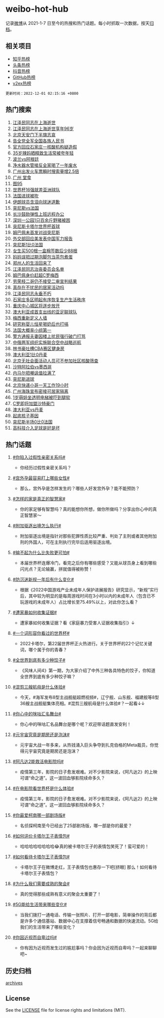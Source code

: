 # weibo-hot-hub

记录[微博](https://www.weibo.com)从 2021-1-7 日至今的热搜和热门话题。每小时抓取一次数据，按天[归档](archives)。

## 相关项目

- [知乎热榜](https://github.com/lonnyzhang423/zhihu-hot-hub)
- [头条热榜](https://github.com/lonnyzhang423/toutiao-hot-hub)
- [抖音热榜](https://github.com/lonnyzhang423/douyin-hot-hub)
- [GitHub热榜](https://github.com/lonnyzhang423/github-hot-hub)
- [v2ex热榜](https://github.com/lonnyzhang423/v2ex-hot-hub)


`更新时间：2022-12-01 02:15:16 +0800`

## 热门搜索

1. [江泽民同志在上海逝世](https://m.weibo.cn/search?containerid=100103type%3D1%26t%3D10%26q%3D%23%E6%B1%9F%E6%B3%BD%E6%B0%91%E5%90%8C%E5%BF%97%E5%9C%A8%E4%B8%8A%E6%B5%B7%E9%80%9D%E4%B8%96%23&stream_entry_id=51&isnewpage=1&extparam=seat%3D1%26filter_type%3Drealtimehot%26c_type%3D51%26pos%3D0%26dgr%3D0%26cate%3D10103%26display_time%3D1669832114%26pre_seqid%3D16698321149010455289365&luicode=10000011&lfid=106003type%253D25%2526t%253D3%2526disable_hot%253D1%2526filter_type%253Drealtimehot)
1. [江泽民同志在上海逝世享年96岁](https://m.weibo.cn/search?containerid=100103type%3D1%26t%3D10%26q%3D%23%E6%B1%9F%E6%B3%BD%E6%B0%91%E5%90%8C%E5%BF%97%E5%9C%A8%E4%B8%8A%E6%B5%B7%E9%80%9D%E4%B8%96%E4%BA%AB%E5%B9%B496%E5%B2%81%23&stream_entry_id=31&isnewpage=1&extparam=seat%3D1%26filter_type%3Drealtimehot%26q%3D%2523%25E6%25B1%259F%25E6%25B3%25BD%25E6%25B0%2591%25E5%2590%258C%25E5%25BF%2597%25E5%259C%25A8%25E4%25B8%258A%25E6%25B5%25B7%25E9%2580%259D%25E4%25B8%2596%25E4%25BA%25AB%25E5%25B9%25B496%25E5%25B2%2581%2523%26lcate%3D5001%26realpos%3D1%26flag%3D2%26band_rank%3D1%26c_type%3D31%26pos%3D0%26dgr%3D0%26cate%3D5001%26display_time%3D1669832114%26pre_seqid%3D16698321149010455289365&luicode=10000011&lfid=106003type%253D25%2526t%253D3%2526disable_hot%253D1%2526filter_type%253Drealtimehot)
1. [北京天安门下半旗志哀](https://m.weibo.cn/search?containerid=100103type%3D1%26t%3D10%26q%3D%23%E5%8C%97%E4%BA%AC%E5%A4%A9%E5%AE%89%E9%97%A8%E4%B8%8B%E5%8D%8A%E6%97%97%E5%BF%97%E5%93%80%23&stream_entry_id=31&isnewpage=1&extparam=seat%3D1%26filter_type%3Drealtimehot%26q%3D%2523%25E5%258C%2597%25E4%25BA%25AC%25E5%25A4%25A9%25E5%25AE%2589%25E9%2597%25A8%25E4%25B8%258B%25E5%258D%258A%25E6%2597%2597%25E5%25BF%2597%25E5%2593%2580%2523%26lcate%3D5001%26realpos%3D2%26flag%3D2%26band_rank%3D2%26c_type%3D31%26pos%3D1%26dgr%3D0%26cate%3D5001%26display_time%3D1669832114%26pre_seqid%3D16698321149010455289365&luicode=10000011&lfid=106003type%253D25%2526t%253D3%2526disable_hot%253D1%2526filter_type%253Drealtimehot)
1. [告全党全军全国各族人民书](https://m.weibo.cn/search?containerid=100103type%3D1%26t%3D10%26q%3D%23%E5%91%8A%E5%85%A8%E5%85%9A%E5%85%A8%E5%86%9B%E5%85%A8%E5%9B%BD%E5%90%84%E6%97%8F%E4%BA%BA%E6%B0%91%E4%B9%A6%23&stream_entry_id=31&isnewpage=1&extparam=seat%3D1%26filter_type%3Drealtimehot%26q%3D%2523%25E5%2591%258A%25E5%2585%25A8%25E5%2585%259A%25E5%2585%25A8%25E5%2586%259B%25E5%2585%25A8%25E5%259B%25BD%25E5%2590%2584%25E6%2597%258F%25E4%25BA%25BA%25E6%25B0%2591%25E4%25B9%25A6%2523%26lcate%3D5001%26realpos%3D3%26flag%3D2%26band_rank%3D3%26c_type%3D31%26pos%3D2%26dgr%3D0%26cate%3D5001%26display_time%3D1669832114%26pre_seqid%3D16698321149010455289365&luicode=10000011&lfid=106003type%253D25%2526t%253D3%2526disable_hot%253D1%2526filter_type%253Drealtimehot)
1. [官方回应石家庄一核酸机构疑造假](https://m.weibo.cn/search?containerid=100103type%3D1%26t%3D10%26q%3D%23%E5%AE%98%E6%96%B9%E5%9B%9E%E5%BA%94%E7%9F%B3%E5%AE%B6%E5%BA%84%E4%B8%80%E6%A0%B8%E9%85%B8%E6%9C%BA%E6%9E%84%E7%96%91%E9%80%A0%E5%81%87%23&stream_entry_id=31&isnewpage=1&extparam=seat%3D1%26filter_type%3Drealtimehot%26q%3D%2523%25E5%25AE%2598%25E6%2596%25B9%25E5%259B%259E%25E5%25BA%2594%25E7%259F%25B3%25E5%25AE%25B6%25E5%25BA%2584%25E4%25B8%2580%25E6%25A0%25B8%25E9%2585%25B8%25E6%259C%25BA%25E6%259E%2584%25E7%2596%2591%25E9%2580%25A0%25E5%2581%2587%2523%26lcate%3D5001%26realpos%3D4%26flag%3D0%26band_rank%3D4%26c_type%3D31%26pos%3D3%26dgr%3D0%26cate%3D5001%26display_time%3D1669832114%26pre_seqid%3D16698321149010455289365&luicode=10000011&lfid=106003type%253D25%2526t%253D3%2526disable_hot%253D1%2526filter_type%253Drealtimehot)
1. [35岁辣妈晒精致生活常被夸年轻](https://m.weibo.cn/search?containerid=100103type%3D1%26t%3D10%26q%3D%2335%E5%B2%81%E8%BE%A3%E5%A6%88%E6%99%92%E7%B2%BE%E8%87%B4%E7%94%9F%E6%B4%BB%E5%B8%B8%E8%A2%AB%E5%A4%B8%E5%B9%B4%E8%BD%BB%23&stream_entry_id=31&isnewpage=1&extparam=seat%3D1%26filter_type%3Drealtimehot%26q%3D%252335%25E5%25B2%2581%25E8%25BE%25A3%25E5%25A6%2588%25E6%2599%2592%25E7%25B2%25BE%25E8%2587%25B4%25E7%2594%259F%25E6%25B4%25BB%25E5%25B8%25B8%25E8%25A2%25AB%25E5%25A4%25B8%25E5%25B9%25B4%25E8%25BD%25BB%2523%26lcate%3D5001%26realpos%3D5%26flag%3D0%26band_rank%3D5%26c_type%3D31%26pos%3D4%26dgr%3D0%26cate%3D5001%26display_time%3D1669832114%26pre_seqid%3D16698321149010455289365&luicode=10000011&lfid=106003type%253D25%2526t%253D3%2526disable_hot%253D1%2526filter_type%253Drealtimehot)
1. [波兰vs阿根廷](https://m.weibo.cn/search?containerid=100103type%3D1%26t%3D10%26q%3D%23%E6%B3%A2%E5%85%B0vs%E9%98%BF%E6%A0%B9%E5%BB%B7%23&stream_entry_id=31&isnewpage=1&extparam=seat%3D1%26filter_type%3Drealtimehot%26q%3D%2523%25E6%25B3%25A2%25E5%2585%25B0vs%25E9%2598%25BF%25E6%25A0%25B9%25E5%25BB%25B7%2523%26lcate%3D5001%26realpos%3D6%26flag%3D0%26band_rank%3D6%26c_type%3D31%26pos%3D5%26dgr%3D0%26cate%3D5001%26display_time%3D1669832114%26pre_seqid%3D16698321149010455289365&luicode=10000011&lfid=106003type%253D25%2526t%253D3%2526disable_hot%253D1%2526filter_type%253Drealtimehot)
1. [净水器水管接反全家喝了一年废水](https://m.weibo.cn/search?containerid=100103type%3D1%26t%3D10%26q%3D%23%E5%87%80%E6%B0%B4%E5%99%A8%E6%B0%B4%E7%AE%A1%E6%8E%A5%E5%8F%8D%E5%85%A8%E5%AE%B6%E5%96%9D%E4%BA%86%E4%B8%80%E5%B9%B4%E5%BA%9F%E6%B0%B4%23&stream_entry_id=31&isnewpage=1&extparam=seat%3D1%26filter_type%3Drealtimehot%26q%3D%2523%25E5%2587%2580%25E6%25B0%25B4%25E5%2599%25A8%25E6%25B0%25B4%25E7%25AE%25A1%25E6%258E%25A5%25E5%258F%258D%25E5%2585%25A8%25E5%25AE%25B6%25E5%2596%259D%25E4%25BA%2586%25E4%25B8%2580%25E5%25B9%25B4%25E5%25BA%259F%25E6%25B0%25B4%2523%26lcate%3D5001%26realpos%3D7%26flag%3D0%26band_rank%3D7%26c_type%3D31%26pos%3D6%26dgr%3D0%26cate%3D5001%26display_time%3D1669832114%26pre_seqid%3D16698321149010455289365&luicode=10000011&lfid=106003type%253D25%2526t%253D3%2526disable_hot%253D1%2526filter_type%253Drealtimehot)
1. [广州出发火车票瞬时搜索量增2.5倍](https://m.weibo.cn/search?containerid=100103type%3D1%26t%3D10%26q%3D%23%E5%B9%BF%E5%B7%9E%E5%87%BA%E5%8F%91%E7%81%AB%E8%BD%A6%E7%A5%A8%E7%9E%AC%E6%97%B6%E6%90%9C%E7%B4%A2%E9%87%8F%E5%A2%9E2.5%E5%80%8D%23&stream_entry_id=31&isnewpage=1&extparam=seat%3D1%26filter_type%3Drealtimehot%26q%3D%2523%25E5%25B9%25BF%25E5%25B7%259E%25E5%2587%25BA%25E5%258F%2591%25E7%2581%25AB%25E8%25BD%25A6%25E7%25A5%25A8%25E7%259E%25AC%25E6%2597%25B6%25E6%2590%259C%25E7%25B4%25A2%25E9%2587%258F%25E5%25A2%259E2.5%25E5%2580%258D%2523%26lcate%3D5001%26realpos%3D8%26flag%3D0%26band_rank%3D8%26c_type%3D31%26pos%3D7%26dgr%3D0%26cate%3D5001%26display_time%3D1669832114%26pre_seqid%3D16698321149010455289365&luicode=10000011&lfid=106003type%253D25%2526t%253D3%2526disable_hot%253D1%2526filter_type%253Drealtimehot)
1. [广州 堂食](https://m.weibo.cn/search?containerid=100103type%3D1%26t%3D10%26q%3D%E5%B9%BF%E5%B7%9E+%E5%A0%82%E9%A3%9F&stream_entry_id=31&isnewpage=1&extparam=seat%3D1%26filter_type%3Drealtimehot%26q%3D%25E5%25B9%25BF%25E5%25B7%259E%2520%25E5%25A0%2582%25E9%25A3%259F%26lcate%3D5001%26realpos%3D9%26flag%3D2%26band_rank%3D9%26c_type%3D31%26pos%3D8%26dgr%3D0%26cate%3D5001%26display_time%3D1669832114%26pre_seqid%3D16698321149010455289365&luicode=10000011&lfid=106003type%253D25%2526t%253D3%2526disable_hot%253D1%2526filter_type%253Drealtimehot)
1. [图95](https://m.weibo.cn/search?containerid=100103type%3D1%26t%3D10%26q%3D%23%E5%9B%BE95%23&stream_entry_id=31&isnewpage=1&extparam=seat%3D1%26filter_type%3Drealtimehot%26q%3D%2523%25E5%259B%25BE95%2523%26lcate%3D5001%26realpos%3D10%26flag%3D0%26band_rank%3D10%26c_type%3D31%26pos%3D9%26dgr%3D0%26cate%3D5001%26display_time%3D1669832114%26pre_seqid%3D16698321149010455289365&luicode=10000011&lfid=106003type%253D25%2526t%253D3%2526disable_hot%253D1%2526filter_type%253Drealtimehot)
1. [世界杯16强就差亚洲球队](https://m.weibo.cn/search?containerid=100103type%3D1%26t%3D10%26q%3D%23%E4%B8%96%E7%95%8C%E6%9D%AF16%E5%BC%BA%E5%B0%B1%E5%B7%AE%E4%BA%9A%E6%B4%B2%E7%90%83%E9%98%9F%23&stream_entry_id=31&isnewpage=1&extparam=seat%3D1%26filter_type%3Drealtimehot%26q%3D%2523%25E4%25B8%2596%25E7%2595%258C%25E6%259D%25AF16%25E5%25BC%25BA%25E5%25B0%25B1%25E5%25B7%25AE%25E4%25BA%259A%25E6%25B4%25B2%25E7%2590%2583%25E9%2598%259F%2523%26lcate%3D5001%26realpos%3D11%26flag%3D1%26band_rank%3D11%26c_type%3D31%26pos%3D10%26dgr%3D0%26cate%3D5001%26display_time%3D1669832114%26pre_seqid%3D16698321149010455289365&luicode=10000011&lfid=106003type%253D25%2526t%253D3%2526disable_hot%253D1%2526filter_type%253Drealtimehot)
1. [法国进球被吹](https://m.weibo.cn/search?containerid=100103type%3D1%26t%3D10%26q%3D%23%E6%B3%95%E5%9B%BD%E8%BF%9B%E7%90%83%E8%A2%AB%E5%90%B9%23&stream_entry_id=31&isnewpage=1&extparam=seat%3D1%26filter_type%3Drealtimehot%26q%3D%2523%25E6%25B3%2595%25E5%259B%25BD%25E8%25BF%259B%25E7%2590%2583%25E8%25A2%25AB%25E5%2590%25B9%2523%26lcate%3D5001%26realpos%3D12%26flag%3D1%26band_rank%3D12%26c_type%3D31%26pos%3D11%26dgr%3D0%26cate%3D5001%26display_time%3D1669832114%26pre_seqid%3D16698321149010455289365&luicode=10000011&lfid=106003type%253D25%2526t%253D3%2526disable_hot%253D1%2526filter_type%253Drealtimehot)
1. [伊朗球员含泪向球迷道歉](https://m.weibo.cn/search?containerid=100103type%3D1%26t%3D10%26q%3D%23%E4%BC%8A%E6%9C%97%E7%90%83%E5%91%98%E5%90%AB%E6%B3%AA%E5%90%91%E7%90%83%E8%BF%B7%E9%81%93%E6%AD%89%23&stream_entry_id=31&isnewpage=1&extparam=seat%3D1%26filter_type%3Drealtimehot%26q%3D%2523%25E4%25BC%258A%25E6%259C%2597%25E7%2590%2583%25E5%2591%2598%25E5%2590%25AB%25E6%25B3%25AA%25E5%2590%2591%25E7%2590%2583%25E8%25BF%25B7%25E9%2581%2593%25E6%25AD%2589%2523%26lcate%3D5001%26realpos%3D13%26flag%3D1%26band_rank%3D13%26c_type%3D31%26pos%3D12%26dgr%3D0%26cate%3D5001%26display_time%3D1669832114%26pre_seqid%3D16698321149010455289365&luicode=10000011&lfid=106003type%253D25%2526t%253D3%2526disable_hot%253D1%2526filter_type%253Drealtimehot)
1. [突尼斯vs法国](https://m.weibo.cn/search?containerid=100103type%3D1%26t%3D10%26q%3D%23%E7%AA%81%E5%B0%BC%E6%96%AFvs%E6%B3%95%E5%9B%BD%23&stream_entry_id=31&isnewpage=1&extparam=seat%3D1%26filter_type%3Drealtimehot%26q%3D%2523%25E7%25AA%2581%25E5%25B0%25BC%25E6%2596%25AFvs%25E6%25B3%2595%25E5%259B%25BD%2523%26lcate%3D5001%26realpos%3D14%26flag%3D0%26band_rank%3D14%26c_type%3D31%26pos%3D13%26dgr%3D0%26cate%3D5001%26display_time%3D1669832114%26pre_seqid%3D16698321149010455289365&luicode=10000011&lfid=106003type%253D25%2526t%253D3%2526disable_hot%253D1%2526filter_type%253Drealtimehot)
1. [长沙鼓励弹性上班远程办公](https://m.weibo.cn/search?containerid=100103type%3D1%26t%3D10%26q%3D%23%E9%95%BF%E6%B2%99%E9%BC%93%E5%8A%B1%E5%BC%B9%E6%80%A7%E4%B8%8A%E7%8F%AD%E8%BF%9C%E7%A8%8B%E5%8A%9E%E5%85%AC%23&stream_entry_id=31&isnewpage=1&extparam=seat%3D1%26filter_type%3Drealtimehot%26q%3D%2523%25E9%2595%25BF%25E6%25B2%2599%25E9%25BC%2593%25E5%258A%25B1%25E5%25BC%25B9%25E6%2580%25A7%25E4%25B8%258A%25E7%258F%25AD%25E8%25BF%259C%25E7%25A8%258B%25E5%258A%259E%25E5%2585%25AC%2523%26lcate%3D5001%26realpos%3D15%26flag%3D0%26band_rank%3D15%26c_type%3D31%26pos%3D14%26dgr%3D0%26cate%3D5001%26display_time%3D1669832114%26pre_seqid%3D16698321149010455289365&luicode=10000011&lfid=106003type%253D25%2526t%253D3%2526disable_hot%253D1%2526filter_type%253Drealtimehot)
1. [深圳一公园1只百余斤野猪被困](https://m.weibo.cn/search?containerid=100103type%3D1%26t%3D10%26q%3D%23%E6%B7%B1%E5%9C%B3%E4%B8%80%E5%85%AC%E5%9B%AD1%E5%8F%AA%E7%99%BE%E4%BD%99%E6%96%A4%E9%87%8E%E7%8C%AA%E8%A2%AB%E5%9B%B0%23&stream_entry_id=31&isnewpage=1&extparam=seat%3D1%26filter_type%3Drealtimehot%26q%3D%2523%25E6%25B7%25B1%25E5%259C%25B3%25E4%25B8%2580%25E5%2585%25AC%25E5%259B%25AD1%25E5%258F%25AA%25E7%2599%25BE%25E4%25BD%2599%25E6%2596%25A4%25E9%2587%258E%25E7%258C%25AA%25E8%25A2%25AB%25E5%259B%25B0%2523%26lcate%3D5001%26realpos%3D16%26flag%3D0%26band_rank%3D16%26c_type%3D31%26pos%3D15%26dgr%3D0%26cate%3D5001%26display_time%3D1669832114%26pre_seqid%3D16698321149010455289365&luicode=10000011&lfid=106003type%253D25%2526t%253D3%2526disable_hot%253D1%2526filter_type%253Drealtimehot)
1. [突尼斯卡塔尔世界杯首球](https://m.weibo.cn/search?containerid=100103type%3D1%26t%3D10%26q%3D%23%E7%AA%81%E5%B0%BC%E6%96%AF%E5%8D%A1%E5%A1%94%E5%B0%94%E4%B8%96%E7%95%8C%E6%9D%AF%E9%A6%96%E7%90%83%23&stream_entry_id=31&isnewpage=1&extparam=seat%3D1%26filter_type%3Drealtimehot%26q%3D%2523%25E7%25AA%2581%25E5%25B0%25BC%25E6%2596%25AF%25E5%258D%25A1%25E5%25A1%2594%25E5%25B0%2594%25E4%25B8%2596%25E7%2595%258C%25E6%259D%25AF%25E9%25A6%2596%25E7%2590%2583%2523%26lcate%3D5001%26realpos%3D17%26flag%3D1%26band_rank%3D17%26c_type%3D31%26pos%3D16%26dgr%3D0%26cate%3D5001%26display_time%3D1669832114%26pre_seqid%3D16698321149010455289365&luicode=10000011&lfid=106003type%253D25%2526t%253D3%2526disable_hot%253D1%2526filter_type%253Drealtimehot)
1. [姆巴佩未首发对战突尼斯](https://m.weibo.cn/search?containerid=100103type%3D1%26t%3D10%26q%3D%23%E5%A7%86%E5%B7%B4%E4%BD%A9%E6%9C%AA%E9%A6%96%E5%8F%91%E5%AF%B9%E6%88%98%E7%AA%81%E5%B0%BC%E6%96%AF%23&stream_entry_id=31&isnewpage=1&extparam=seat%3D1%26filter_type%3Drealtimehot%26q%3D%2523%25E5%25A7%2586%25E5%25B7%25B4%25E4%25BD%25A9%25E6%259C%25AA%25E9%25A6%2596%25E5%258F%2591%25E5%25AF%25B9%25E6%2588%2598%25E7%25AA%2581%25E5%25B0%25BC%25E6%2596%25AF%2523%26lcate%3D5001%26realpos%3D18%26flag%3D0%26band_rank%3D18%26c_type%3D31%26pos%3D17%26dgr%3D0%26cate%3D5001%26display_time%3D1669832114%26pre_seqid%3D16698321149010455289365&luicode=10000011&lfid=106003type%253D25%2526t%253D3%2526disable_hot%253D1%2526filter_type%253Drealtimehot)
1. [外交部回应美发表中国军力报告](https://m.weibo.cn/search?containerid=100103type%3D1%26t%3D10%26q%3D%23%E5%A4%96%E4%BA%A4%E9%83%A8%E5%9B%9E%E5%BA%94%E7%BE%8E%E5%8F%91%E8%A1%A8%E4%B8%AD%E5%9B%BD%E5%86%9B%E5%8A%9B%E6%8A%A5%E5%91%8A%23&stream_entry_id=31&isnewpage=1&extparam=seat%3D1%26filter_type%3Drealtimehot%26q%3D%2523%25E5%25A4%2596%25E4%25BA%25A4%25E9%2583%25A8%25E5%259B%259E%25E5%25BA%2594%25E7%25BE%258E%25E5%258F%2591%25E8%25A1%25A8%25E4%25B8%25AD%25E5%259B%25BD%25E5%2586%259B%25E5%258A%259B%25E6%258A%25A5%25E5%2591%258A%2523%26lcate%3D5001%26realpos%3D19%26flag%3D0%26band_rank%3D19%26c_type%3D31%26pos%3D18%26dgr%3D0%26cate%3D5001%26display_time%3D1669832114%26pre_seqid%3D16698321149010455289365&luicode=10000011&lfid=106003type%253D25%2526t%253D3%2526disable_hot%253D1%2526filter_type%253Drealtimehot)
1. [突尼斯1比0法国](https://m.weibo.cn/search?containerid=100103type%3D1%26t%3D10%26q%3D%23%E7%AA%81%E5%B0%BC%E6%96%AF1%E6%AF%940%E6%B3%95%E5%9B%BD%23&stream_entry_id=31&isnewpage=1&extparam=seat%3D1%26filter_type%3Drealtimehot%26q%3D%2523%25E7%25AA%2581%25E5%25B0%25BC%25E6%2596%25AF1%25E6%25AF%25940%25E6%25B3%2595%25E5%259B%25BD%2523%26lcate%3D5001%26realpos%3D20%26flag%3D1%26band_rank%3D20%26c_type%3D31%26pos%3D19%26dgr%3D0%26cate%3D5001%26display_time%3D1669832114%26pre_seqid%3D16698321149010455289365&luicode=10000011&lfid=106003type%253D25%2526t%253D3%2526disable_hot%253D1%2526filter_type%253Drealtimehot)
1. [女生买500根一盒棉签数后少88根](https://m.weibo.cn/search?containerid=100103type%3D1%26t%3D10%26q%3D%23%E5%A5%B3%E7%94%9F%E4%B9%B0500%E6%A0%B9%E4%B8%80%E7%9B%92%E6%A3%89%E7%AD%BE%E6%95%B0%E5%90%8E%E5%B0%9188%E6%A0%B9%23&stream_entry_id=31&isnewpage=1&extparam=seat%3D1%26filter_type%3Drealtimehot%26q%3D%2523%25E5%25A5%25B3%25E7%2594%259F%25E4%25B9%25B0500%25E6%25A0%25B9%25E4%25B8%2580%25E7%259B%2592%25E6%25A3%2589%25E7%25AD%25BE%25E6%2595%25B0%25E5%2590%258E%25E5%25B0%259188%25E6%25A0%25B9%2523%26lcate%3D5001%26realpos%3D21%26flag%3D0%26band_rank%3D21%26c_type%3D31%26pos%3D20%26dgr%3D0%26cate%3D5001%26display_time%3D1669832114%26pre_seqid%3D16698321149010455289365&luicode=10000011&lfid=106003type%253D25%2526t%253D3%2526disable_hot%253D1%2526filter_type%253Drealtimehot)
1. [妈妈误把过期泡脚包当茶包煮蛋](https://m.weibo.cn/search?containerid=100103type%3D1%26t%3D10%26q%3D%23%E5%A6%88%E5%A6%88%E8%AF%AF%E6%8A%8A%E8%BF%87%E6%9C%9F%E6%B3%A1%E8%84%9A%E5%8C%85%E5%BD%93%E8%8C%B6%E5%8C%85%E7%85%AE%E8%9B%8B%23&stream_entry_id=31&isnewpage=1&extparam=seat%3D1%26filter_type%3Drealtimehot%26q%3D%2523%25E5%25A6%2588%25E5%25A6%2588%25E8%25AF%25AF%25E6%258A%258A%25E8%25BF%2587%25E6%259C%259F%25E6%25B3%25A1%25E8%2584%259A%25E5%258C%2585%25E5%25BD%2593%25E8%258C%25B6%25E5%258C%2585%25E7%2585%25AE%25E8%259B%258B%2523%26lcate%3D5001%26realpos%3D22%26flag%3D0%26band_rank%3D22%26c_type%3D31%26pos%3D21%26dgr%3D0%26cate%3D5001%26display_time%3D1669832114%26pre_seqid%3D16698321149010455289365&luicode=10000011&lfid=106003type%253D25%2526t%253D3%2526disable_hot%253D1%2526filter_type%253Drealtimehot)
1. [郑州人的生活回来了](https://m.weibo.cn/search?containerid=100103type%3D1%26t%3D10%26q%3D%23%E9%83%91%E5%B7%9E%E4%BA%BA%E7%9A%84%E7%94%9F%E6%B4%BB%E5%9B%9E%E6%9D%A5%E4%BA%86%23&stream_entry_id=31&isnewpage=1&extparam=seat%3D1%26filter_type%3Drealtimehot%26q%3D%2523%25E9%2583%2591%25E5%25B7%259E%25E4%25BA%25BA%25E7%259A%2584%25E7%2594%259F%25E6%25B4%25BB%25E5%259B%259E%25E6%259D%25A5%25E4%25BA%2586%2523%26lcate%3D5001%26realpos%3D23%26flag%3D0%26band_rank%3D23%26c_type%3D31%26pos%3D22%26dgr%3D0%26cate%3D5001%26display_time%3D1669832114%26pre_seqid%3D16698321149010455289365&luicode=10000011&lfid=106003type%253D25%2526t%253D3%2526disable_hot%253D1%2526filter_type%253Drealtimehot)
1. [江泽民同志治丧委员会名单](https://m.weibo.cn/search?containerid=100103type%3D1%26t%3D10%26q%3D%23%E6%B1%9F%E6%B3%BD%E6%B0%91%E5%90%8C%E5%BF%97%E6%B2%BB%E4%B8%A7%E5%A7%94%E5%91%98%E4%BC%9A%E5%90%8D%E5%8D%95%23&stream_entry_id=31&isnewpage=1&extparam=seat%3D1%26filter_type%3Drealtimehot%26q%3D%2523%25E6%25B1%259F%25E6%25B3%25BD%25E6%25B0%2591%25E5%2590%258C%25E5%25BF%2597%25E6%25B2%25BB%25E4%25B8%25A7%25E5%25A7%2594%25E5%2591%2598%25E4%25BC%259A%25E5%2590%258D%25E5%258D%2595%2523%26lcate%3D5001%26realpos%3D24%26flag%3D2%26band_rank%3D24%26c_type%3D31%26pos%3D23%26dgr%3D0%26cate%3D5001%26display_time%3D1669832114%26pre_seqid%3D16698321149010455289365&luicode=10000011&lfid=106003type%253D25%2526t%253D3%2526disable_hot%253D1%2526filter_type%253Drealtimehot)
1. [姆巴佩身价赶超C罗梅西](https://m.weibo.cn/search?containerid=100103type%3D1%26t%3D10%26q%3D%23%E5%A7%86%E5%B7%B4%E4%BD%A9%E8%BA%AB%E4%BB%B7%E8%B5%B6%E8%B6%85C%E7%BD%97%E6%A2%85%E8%A5%BF%23&stream_entry_id=31&isnewpage=1&extparam=seat%3D1%26filter_type%3Drealtimehot%26q%3D%2523%25E5%25A7%2586%25E5%25B7%25B4%25E4%25BD%25A9%25E8%25BA%25AB%25E4%25BB%25B7%25E8%25B5%25B6%25E8%25B6%2585C%25E7%25BD%2597%25E6%25A2%2585%25E8%25A5%25BF%2523%26lcate%3D5001%26realpos%3D25%26flag%3D0%26band_rank%3D25%26c_type%3D31%26pos%3D24%26dgr%3D0%26cate%3D5001%26display_time%3D1669832114%26pre_seqid%3D16698321149010455289365&luicode=10000011&lfid=106003type%253D25%2526t%253D3%2526disable_hot%253D1%2526filter_type%253Drealtimehot)
1. [劳荣枝二哥仍不接受二审宣判结果](https://m.weibo.cn/search?containerid=100103type%3D1%26t%3D10%26q%3D%23%E5%8A%B3%E8%8D%A3%E6%9E%9D%E4%BA%8C%E5%93%A5%E4%BB%8D%E4%B8%8D%E6%8E%A5%E5%8F%97%E4%BA%8C%E5%AE%A1%E5%AE%A3%E5%88%A4%E7%BB%93%E6%9E%9C%23&stream_entry_id=31&isnewpage=1&extparam=seat%3D1%26filter_type%3Drealtimehot%26q%3D%2523%25E5%258A%25B3%25E8%258D%25A3%25E6%259E%259D%25E4%25BA%258C%25E5%2593%25A5%25E4%25BB%258D%25E4%25B8%258D%25E6%258E%25A5%25E5%258F%2597%25E4%25BA%258C%25E5%25AE%25A1%25E5%25AE%25A3%25E5%2588%25A4%25E7%25BB%2593%25E6%259E%259C%2523%26lcate%3D5001%26realpos%3D26%26flag%3D0%26band_rank%3D26%26c_type%3D31%26pos%3D25%26dgr%3D0%26cate%3D5001%26display_time%3D1669832114%26pre_seqid%3D16698321149010455289365&luicode=10000011&lfid=106003type%253D25%2526t%253D3%2526disable_hot%253D1%2526filter_type%253Drealtimehot)
1. [真存在不扰民的居家活动吗](https://m.weibo.cn/search?containerid=100103type%3D1%26t%3D10%26q%3D%23%E7%9C%9F%E5%AD%98%E5%9C%A8%E4%B8%8D%E6%89%B0%E6%B0%91%E7%9A%84%E5%B1%85%E5%AE%B6%E6%B4%BB%E5%8A%A8%E5%90%97%23&stream_entry_id=31&isnewpage=1&extparam=seat%3D1%26filter_type%3Drealtimehot%26q%3D%2523%25E7%259C%259F%25E5%25AD%2598%25E5%259C%25A8%25E4%25B8%258D%25E6%2589%25B0%25E6%25B0%2591%25E7%259A%2584%25E5%25B1%2585%25E5%25AE%25B6%25E6%25B4%25BB%25E5%258A%25A8%25E5%2590%2597%2523%26lcate%3D5001%26realpos%3D27%26flag%3D0%26band_rank%3D27%26c_type%3D31%26pos%3D26%26dgr%3D0%26cate%3D5001%26display_time%3D1669832114%26pre_seqid%3D16698321149010455289365&luicode=10000011&lfid=106003type%253D25%2526t%253D3%2526disable_hot%253D1%2526filter_type%253Drealtimehot)
1. [江泽民同志永垂不朽](https://m.weibo.cn/search?containerid=100103type%3D1%26t%3D10%26q%3D%23%E6%B1%9F%E6%B3%BD%E6%B0%91%E5%90%8C%E5%BF%97%E6%B0%B8%E5%9E%82%E4%B8%8D%E6%9C%BD%23&stream_entry_id=31&isnewpage=1&extparam=seat%3D1%26filter_type%3Drealtimehot%26q%3D%2523%25E6%25B1%259F%25E6%25B3%25BD%25E6%25B0%2591%25E5%2590%258C%25E5%25BF%2597%25E6%25B0%25B8%25E5%259E%2582%25E4%25B8%258D%25E6%259C%25BD%2523%26lcate%3D5001%26realpos%3D28%26flag%3D0%26band_rank%3D28%26c_type%3D31%26pos%3D27%26dgr%3D0%26cate%3D5001%26display_time%3D1669832114%26pre_seqid%3D16698321149010455289365&luicode=10000011&lfid=106003type%253D25%2526t%253D3%2526disable_hot%253D1%2526filter_type%253Drealtimehot)
1. [石家庄多区明起有序恢复生产生活秩序](https://m.weibo.cn/search?containerid=100103type%3D1%26t%3D10%26q%3D%23%E7%9F%B3%E5%AE%B6%E5%BA%84%E5%A4%9A%E5%8C%BA%E6%98%8E%E8%B5%B7%E6%9C%89%E5%BA%8F%E6%81%A2%E5%A4%8D%E7%94%9F%E4%BA%A7%E7%94%9F%E6%B4%BB%E7%A7%A9%E5%BA%8F%23&stream_entry_id=31&isnewpage=1&extparam=seat%3D1%26filter_type%3Drealtimehot%26q%3D%2523%25E7%259F%25B3%25E5%25AE%25B6%25E5%25BA%2584%25E5%25A4%259A%25E5%258C%25BA%25E6%2598%258E%25E8%25B5%25B7%25E6%259C%2589%25E5%25BA%258F%25E6%2581%25A2%25E5%25A4%258D%25E7%2594%259F%25E4%25BA%25A7%25E7%2594%259F%25E6%25B4%25BB%25E7%25A7%25A9%25E5%25BA%258F%2523%26lcate%3D5001%26realpos%3D29%26flag%3D0%26band_rank%3D29%26c_type%3D31%26pos%3D28%26dgr%3D0%26cate%3D5001%26display_time%3D1669832114%26pre_seqid%3D16698321149010455289365&luicode=10000011&lfid=106003type%253D25%2526t%253D3%2526disable_hot%253D1%2526filter_type%253Drealtimehot)
1. [重庆中心城区将逐步放开](https://m.weibo.cn/search?containerid=100103type%3D1%26t%3D10%26q%3D%23%E9%87%8D%E5%BA%86%E4%B8%AD%E5%BF%83%E5%9F%8E%E5%8C%BA%E5%B0%86%E9%80%90%E6%AD%A5%E6%94%BE%E5%BC%80%23&stream_entry_id=31&isnewpage=1&extparam=seat%3D1%26filter_type%3Drealtimehot%26q%3D%2523%25E9%2587%258D%25E5%25BA%2586%25E4%25B8%25AD%25E5%25BF%2583%25E5%259F%258E%25E5%258C%25BA%25E5%25B0%2586%25E9%2580%2590%25E6%25AD%25A5%25E6%2594%25BE%25E5%25BC%2580%2523%26lcate%3D5001%26realpos%3D30%26flag%3D0%26band_rank%3D30%26c_type%3D31%26pos%3D29%26dgr%3D0%26cate%3D5001%26display_time%3D1669832114%26pre_seqid%3D16698321149010455289365&luicode=10000011&lfid=106003type%253D25%2526t%253D3%2526disable_hot%253D1%2526filter_type%253Drealtimehot)
1. [澳大利亚成首支出线的亚足联球队](https://m.weibo.cn/search?containerid=100103type%3D1%26t%3D10%26q%3D%23%E6%BE%B3%E5%A4%A7%E5%88%A9%E4%BA%9A%E6%88%90%E9%A6%96%E6%94%AF%E5%87%BA%E7%BA%BF%E7%9A%84%E4%BA%9A%E8%B6%B3%E8%81%94%E7%90%83%E9%98%9F%23&stream_entry_id=31&isnewpage=1&extparam=seat%3D1%26filter_type%3Drealtimehot%26q%3D%2523%25E6%25BE%25B3%25E5%25A4%25A7%25E5%2588%25A9%25E4%25BA%259A%25E6%2588%2590%25E9%25A6%2596%25E6%2594%25AF%25E5%2587%25BA%25E7%25BA%25BF%25E7%259A%2584%25E4%25BA%259A%25E8%25B6%25B3%25E8%2581%2594%25E7%2590%2583%25E9%2598%259F%2523%26lcate%3D5001%26realpos%3D31%26flag%3D1%26band_rank%3D31%26c_type%3D31%26pos%3D30%26dgr%3D0%26cate%3D5001%26display_time%3D1669832114%26pre_seqid%3D16698321149010455289365&luicode=10000011&lfid=106003type%253D25%2526t%253D3%2526disable_hot%253D1%2526filter_type%253Drealtimehot)
1. [梅西重新定义人墙](https://m.weibo.cn/search?containerid=100103type%3D1%26t%3D10%26q%3D%23%E6%A2%85%E8%A5%BF%E9%87%8D%E6%96%B0%E5%AE%9A%E4%B9%89%E4%BA%BA%E5%A2%99%23&stream_entry_id=31&isnewpage=1&extparam=seat%3D1%26filter_type%3Drealtimehot%26q%3D%2523%25E6%25A2%2585%25E8%25A5%25BF%25E9%2587%258D%25E6%2596%25B0%25E5%25AE%259A%25E4%25B9%2589%25E4%25BA%25BA%25E5%25A2%2599%2523%26lcate%3D5001%26realpos%3D32%26flag%3D0%26band_rank%3D32%26c_type%3D31%26pos%3D31%26dgr%3D0%26cate%3D5001%26display_time%3D1669832114%26pre_seqid%3D16698321149010455289365&luicode=10000011&lfid=106003type%253D25%2526t%253D3%2526disable_hot%253D1%2526filter_type%253Drealtimehot)
1. [研究称婴儿恒星喝奶后也打嗝](https://m.weibo.cn/search?containerid=100103type%3D1%26t%3D10%26q%3D%23%E7%A0%94%E7%A9%B6%E7%A7%B0%E5%A9%B4%E5%84%BF%E6%81%92%E6%98%9F%E5%96%9D%E5%A5%B6%E5%90%8E%E4%B9%9F%E6%89%93%E5%97%9D%23&stream_entry_id=31&isnewpage=1&extparam=seat%3D1%26filter_type%3Drealtimehot%26q%3D%2523%25E7%25A0%2594%25E7%25A9%25B6%25E7%25A7%25B0%25E5%25A9%25B4%25E5%2584%25BF%25E6%2581%2592%25E6%2598%259F%25E5%2596%259D%25E5%25A5%25B6%25E5%2590%258E%25E4%25B9%259F%25E6%2589%2593%25E5%2597%259D%2523%26lcate%3D5001%26realpos%3D33%26flag%3D0%26band_rank%3D33%26c_type%3D31%26pos%3D32%26dgr%3D0%26cate%3D5001%26display_time%3D1669832114%26pre_seqid%3D16698321149010455289365&luicode=10000011&lfid=106003type%253D25%2526t%253D3%2526disable_hot%253D1%2526filter_type%253Drealtimehot)
1. [法国大概率小组第一](https://m.weibo.cn/search?containerid=100103type%3D1%26t%3D10%26q%3D%23%E6%B3%95%E5%9B%BD%E5%A4%A7%E6%A6%82%E7%8E%87%E5%B0%8F%E7%BB%84%E7%AC%AC%E4%B8%80%23&stream_entry_id=31&isnewpage=1&extparam=seat%3D1%26filter_type%3Drealtimehot%26q%3D%2523%25E6%25B3%2595%25E5%259B%25BD%25E5%25A4%25A7%25E6%25A6%2582%25E7%258E%2587%25E5%25B0%258F%25E7%25BB%2584%25E7%25AC%25AC%25E4%25B8%2580%2523%26lcate%3D5001%26realpos%3D34%26flag%3D1%26band_rank%3D34%26c_type%3D31%26pos%3D33%26dgr%3D0%26cate%3D5001%26display_time%3D1669832114%26pre_seqid%3D16698321149010455289365&luicode=10000011&lfid=106003type%253D25%2526t%253D3%2526disable_hot%253D1%2526filter_type%253Drealtimehot)
1. [警方通报夫妻因楼上扰民强行破门打骂](https://m.weibo.cn/search?containerid=100103type%3D1%26t%3D10%26q%3D%23%E8%AD%A6%E6%96%B9%E9%80%9A%E6%8A%A5%E5%A4%AB%E5%A6%BB%E5%9B%A0%E6%A5%BC%E4%B8%8A%E6%89%B0%E6%B0%91%E5%BC%BA%E8%A1%8C%E7%A0%B4%E9%97%A8%E6%89%93%E9%AA%82%23&stream_entry_id=31&isnewpage=1&extparam=seat%3D1%26filter_type%3Drealtimehot%26q%3D%2523%25E8%25AD%25A6%25E6%2596%25B9%25E9%2580%259A%25E6%258A%25A5%25E5%25A4%25AB%25E5%25A6%25BB%25E5%259B%25A0%25E6%25A5%25BC%25E4%25B8%258A%25E6%2589%25B0%25E6%25B0%2591%25E5%25BC%25BA%25E8%25A1%258C%25E7%25A0%25B4%25E9%2597%25A8%25E6%2589%2593%25E9%25AA%2582%2523%26lcate%3D5001%26realpos%3D35%26flag%3D0%26band_rank%3D35%26c_type%3D31%26pos%3D34%26dgr%3D0%26cate%3D5001%26display_time%3D1669832114%26pre_seqid%3D16698321149010455289365&luicode=10000011&lfid=106003type%253D25%2526t%253D3%2526disable_hot%253D1%2526filter_type%253Drealtimehot)
1. [中俄两军组织实施联合空中战略巡航](https://m.weibo.cn/search?containerid=100103type%3D1%26t%3D10%26q%3D%23%E4%B8%AD%E4%BF%84%E4%B8%A4%E5%86%9B%E7%BB%84%E7%BB%87%E5%AE%9E%E6%96%BD%E8%81%94%E5%90%88%E7%A9%BA%E4%B8%AD%E6%88%98%E7%95%A5%E5%B7%A1%E8%88%AA%23&stream_entry_id=31&isnewpage=1&extparam=seat%3D1%26filter_type%3Drealtimehot%26q%3D%2523%25E4%25B8%25AD%25E4%25BF%2584%25E4%25B8%25A4%25E5%2586%259B%25E7%25BB%2584%25E7%25BB%2587%25E5%25AE%259E%25E6%2596%25BD%25E8%2581%2594%25E5%2590%2588%25E7%25A9%25BA%25E4%25B8%25AD%25E6%2588%2598%25E7%2595%25A5%25E5%25B7%25A1%25E8%2588%25AA%2523%26lcate%3D5001%26realpos%3D36%26flag%3D0%26band_rank%3D36%26c_type%3D31%26pos%3D35%26dgr%3D0%26cate%3D5001%26display_time%3D1669832114%26pre_seqid%3D16698321149010455289365&luicode=10000011&lfid=106003type%253D25%2526t%253D3%2526disable_hot%253D1%2526filter_type%253Drealtimehot)
1. [林书豪吐槽CBA赛区健身房](https://m.weibo.cn/search?containerid=100103type%3D1%26t%3D10%26q%3D%23%E6%9E%97%E4%B9%A6%E8%B1%AA%E5%90%90%E6%A7%BDCBA%E8%B5%9B%E5%8C%BA%E5%81%A5%E8%BA%AB%E6%88%BF%23&stream_entry_id=31&isnewpage=1&extparam=seat%3D1%26filter_type%3Drealtimehot%26q%3D%2523%25E6%259E%2597%25E4%25B9%25A6%25E8%25B1%25AA%25E5%2590%2590%25E6%25A7%25BDCBA%25E8%25B5%259B%25E5%258C%25BA%25E5%2581%25A5%25E8%25BA%25AB%25E6%2588%25BF%2523%26lcate%3D5001%26realpos%3D37%26flag%3D0%26band_rank%3D37%26c_type%3D31%26pos%3D36%26dgr%3D0%26cate%3D5001%26display_time%3D1669832114%26pre_seqid%3D16698321149010455289365&luicode=10000011&lfid=106003type%253D25%2526t%253D3%2526disable_hot%253D1%2526filter_type%253Drealtimehot)
1. [澳大利亚1比0丹麦](https://m.weibo.cn/search?containerid=100103type%3D1%26t%3D10%26q%3D%23%E6%BE%B3%E5%A4%A7%E5%88%A9%E4%BA%9A1%E6%AF%940%E4%B8%B9%E9%BA%A6%23&stream_entry_id=31&isnewpage=1&extparam=seat%3D1%26filter_type%3Drealtimehot%26q%3D%2523%25E6%25BE%25B3%25E5%25A4%25A7%25E5%2588%25A9%25E4%25BA%259A1%25E6%25AF%25940%25E4%25B8%25B9%25E9%25BA%25A6%2523%26lcate%3D5001%26realpos%3D38%26flag%3D1%26band_rank%3D38%26c_type%3D31%26pos%3D37%26dgr%3D0%26cate%3D5001%26display_time%3D1669832114%26pre_seqid%3D16698321149010455289365&luicode=10000011&lfid=106003type%253D25%2526t%253D3%2526disable_hot%253D1%2526filter_type%253Drealtimehot)
1. [北京无社会面活动人员可不参加社区核酸筛查](https://m.weibo.cn/search?containerid=100103type%3D1%26t%3D10%26q%3D%23%E5%8C%97%E4%BA%AC%E6%97%A0%E7%A4%BE%E4%BC%9A%E9%9D%A2%E6%B4%BB%E5%8A%A8%E4%BA%BA%E5%91%98%E5%8F%AF%E4%B8%8D%E5%8F%82%E5%8A%A0%E7%A4%BE%E5%8C%BA%E6%A0%B8%E9%85%B8%E7%AD%9B%E6%9F%A5%23&stream_entry_id=31&isnewpage=1&extparam=seat%3D1%26filter_type%3Drealtimehot%26q%3D%2523%25E5%258C%2597%25E4%25BA%25AC%25E6%2597%25A0%25E7%25A4%25BE%25E4%25BC%259A%25E9%259D%25A2%25E6%25B4%25BB%25E5%258A%25A8%25E4%25BA%25BA%25E5%2591%2598%25E5%258F%25AF%25E4%25B8%258D%25E5%258F%2582%25E5%258A%25A0%25E7%25A4%25BE%25E5%258C%25BA%25E6%25A0%25B8%25E9%2585%25B8%25E7%25AD%259B%25E6%259F%25A5%2523%26lcate%3D5001%26realpos%3D39%26flag%3D0%26band_rank%3D39%26c_type%3D31%26pos%3D38%26dgr%3D0%26cate%3D5001%26display_time%3D1669832114%26pre_seqid%3D16698321149010455289365&luicode=10000011&lfid=106003type%253D25%2526t%253D3%2526disable_hot%253D1%2526filter_type%253Drealtimehot)
1. [沙特阿拉伯vs墨西哥](https://m.weibo.cn/search?containerid=100103type%3D1%26t%3D10%26q%3D%23%E6%B2%99%E7%89%B9%E9%98%BF%E6%8B%89%E4%BC%AFvs%E5%A2%A8%E8%A5%BF%E5%93%A5%23&stream_entry_id=31&isnewpage=1&extparam=seat%3D1%26filter_type%3Drealtimehot%26q%3D%2523%25E6%25B2%2599%25E7%2589%25B9%25E9%2598%25BF%25E6%258B%2589%25E4%25BC%25AFvs%25E5%25A2%25A8%25E8%25A5%25BF%25E5%2593%25A5%2523%26lcate%3D5001%26realpos%3D40%26flag%3D0%26band_rank%3D40%26c_type%3D31%26pos%3D39%26dgr%3D0%26cate%3D5001%26display_time%3D1669832114%26pre_seqid%3D16698321149010455289365&luicode=10000011&lfid=106003type%253D25%2526t%253D3%2526disable_hot%253D1%2526filter_type%253Drealtimehot)
1. [内马尔把嘲讽值拉满了](https://m.weibo.cn/search?containerid=100103type%3D1%26t%3D10%26q%3D%23%E5%86%85%E9%A9%AC%E5%B0%94%E6%8A%8A%E5%98%B2%E8%AE%BD%E5%80%BC%E6%8B%89%E6%BB%A1%E4%BA%86%23&stream_entry_id=31&isnewpage=1&extparam=seat%3D1%26filter_type%3Drealtimehot%26q%3D%2523%25E5%2586%2585%25E9%25A9%25AC%25E5%25B0%2594%25E6%258A%258A%25E5%2598%25B2%25E8%25AE%25BD%25E5%2580%25BC%25E6%258B%2589%25E6%25BB%25A1%25E4%25BA%2586%2523%26lcate%3D5001%26realpos%3D41%26flag%3D0%26band_rank%3D41%26c_type%3D31%26pos%3D40%26dgr%3D0%26cate%3D5001%26display_time%3D1669832114%26pre_seqid%3D16698321149010455289365&luicode=10000011&lfid=106003type%253D25%2526t%253D3%2526disable_hot%253D1%2526filter_type%253Drealtimehot)
1. [突尼斯进球](https://m.weibo.cn/search?containerid=100103type%3D1%26t%3D10%26q%3D%23%E7%AA%81%E5%B0%BC%E6%96%AF%E8%BF%9B%E7%90%83%23&stream_entry_id=31&isnewpage=1&extparam=seat%3D1%26filter_type%3Drealtimehot%26q%3D%2523%25E7%25AA%2581%25E5%25B0%25BC%25E6%2596%25AF%25E8%25BF%259B%25E7%2590%2583%2523%26lcate%3D5001%26realpos%3D42%26flag%3D0%26band_rank%3D42%26c_type%3D31%26pos%3D41%26dgr%3D0%26cate%3D5001%26display_time%3D1669832114%26pre_seqid%3D16698321149010455289365&luicode=10000011&lfid=106003type%253D25%2526t%253D3%2526disable_hot%253D1%2526filter_type%253Drealtimehot)
1. [北京快递小哥一天工作19小时](https://m.weibo.cn/search?containerid=100103type%3D1%26t%3D10%26q%3D%23%E5%8C%97%E4%BA%AC%E5%BF%AB%E9%80%92%E5%B0%8F%E5%93%A5%E4%B8%80%E5%A4%A9%E5%B7%A5%E4%BD%9C19%E5%B0%8F%E6%97%B6%23&stream_entry_id=31&isnewpage=1&extparam=seat%3D1%26filter_type%3Drealtimehot%26q%3D%2523%25E5%258C%2597%25E4%25BA%25AC%25E5%25BF%25AB%25E9%2580%2592%25E5%25B0%258F%25E5%2593%25A5%25E4%25B8%2580%25E5%25A4%25A9%25E5%25B7%25A5%25E4%25BD%259C19%25E5%25B0%258F%25E6%2597%25B6%2523%26lcate%3D5001%26realpos%3D43%26flag%3D0%26band_rank%3D43%26c_type%3D31%26pos%3D42%26dgr%3D0%26cate%3D5001%26display_time%3D1669832114%26pre_seqid%3D16698321149010455289365&luicode=10000011&lfid=106003type%253D25%2526t%253D3%2526disable_hot%253D1%2526filter_type%253Drealtimehot)
1. [广州海珠宣布密接可居家隔离](https://m.weibo.cn/search?containerid=100103type%3D1%26t%3D10%26q%3D%23%E5%B9%BF%E5%B7%9E%E6%B5%B7%E7%8F%A0%E5%AE%A3%E5%B8%83%E5%AF%86%E6%8E%A5%E5%8F%AF%E5%B1%85%E5%AE%B6%E9%9A%94%E7%A6%BB%23&stream_entry_id=31&isnewpage=1&extparam=seat%3D1%26filter_type%3Drealtimehot%26q%3D%2523%25E5%25B9%25BF%25E5%25B7%259E%25E6%25B5%25B7%25E7%258F%25A0%25E5%25AE%25A3%25E5%25B8%2583%25E5%25AF%2586%25E6%258E%25A5%25E5%258F%25AF%25E5%25B1%2585%25E5%25AE%25B6%25E9%259A%2594%25E7%25A6%25BB%2523%26lcate%3D5001%26realpos%3D44%26flag%3D0%26band_rank%3D44%26c_type%3D31%26pos%3D43%26dgr%3D0%26cate%3D5001%26display_time%3D1669832114%26pre_seqid%3D16698321149010455289365&luicode=10000011&lfid=106003type%253D25%2526t%253D3%2526disable_hot%253D1%2526filter_type%253Drealtimehot)
1. [1岁萌娃坐透明电梯被吓到腿软](https://m.weibo.cn/search?containerid=100103type%3D1%26t%3D10%26q%3D%231%E5%B2%81%E8%90%8C%E5%A8%83%E5%9D%90%E9%80%8F%E6%98%8E%E7%94%B5%E6%A2%AF%E8%A2%AB%E5%90%93%E5%88%B0%E8%85%BF%E8%BD%AF%23&stream_entry_id=31&isnewpage=1&extparam=seat%3D1%26filter_type%3Drealtimehot%26q%3D%25231%25E5%25B2%2581%25E8%2590%258C%25E5%25A8%2583%25E5%259D%2590%25E9%2580%258F%25E6%2598%258E%25E7%2594%25B5%25E6%25A2%25AF%25E8%25A2%25AB%25E5%2590%2593%25E5%2588%25B0%25E8%2585%25BF%25E8%25BD%25AF%2523%26lcate%3D5001%26realpos%3D45%26flag%3D0%26band_rank%3D45%26c_type%3D31%26pos%3D44%26dgr%3D0%26cate%3D5001%26display_time%3D1669832114%26pre_seqid%3D16698321149010455289365&luicode=10000011&lfid=106003type%253D25%2526t%253D3%2526disable_hot%253D1%2526filter_type%253Drealtimehot)
1. [C罗即将加盟沙特豪门](https://m.weibo.cn/search?containerid=100103type%3D1%26t%3D10%26q%3D%23C%E7%BD%97%E5%8D%B3%E5%B0%86%E5%8A%A0%E7%9B%9F%E6%B2%99%E7%89%B9%E8%B1%AA%E9%97%A8%23&stream_entry_id=31&isnewpage=1&extparam=seat%3D1%26filter_type%3Drealtimehot%26q%3D%2523C%25E7%25BD%2597%25E5%258D%25B3%25E5%25B0%2586%25E5%258A%25A0%25E7%259B%259F%25E6%25B2%2599%25E7%2589%25B9%25E8%25B1%25AA%25E9%2597%25A8%2523%26lcate%3D5001%26realpos%3D46%26flag%3D0%26band_rank%3D46%26c_type%3D31%26pos%3D45%26dgr%3D0%26cate%3D5001%26display_time%3D1669832114%26pre_seqid%3D16698321149010455289365&luicode=10000011&lfid=106003type%253D25%2526t%253D3%2526disable_hot%253D1%2526filter_type%253Drealtimehot)
1. [澳大利亚vs丹麦](https://m.weibo.cn/search?containerid=100103type%3D1%26t%3D10%26q%3D%23%E6%BE%B3%E5%A4%A7%E5%88%A9%E4%BA%9Avs%E4%B8%B9%E9%BA%A6%23&stream_entry_id=31&isnewpage=1&extparam=seat%3D1%26filter_type%3Drealtimehot%26q%3D%2523%25E6%25BE%25B3%25E5%25A4%25A7%25E5%2588%25A9%25E4%25BA%259Avs%25E4%25B8%25B9%25E9%25BA%25A6%2523%26lcate%3D5001%26realpos%3D47%26flag%3D0%26band_rank%3D47%26c_type%3D31%26pos%3D46%26dgr%3D0%26cate%3D5001%26display_time%3D1669832114%26pre_seqid%3D16698321149010455289365&luicode=10000011&lfid=106003type%253D25%2526t%253D3%2526disable_hot%253D1%2526filter_type%253Drealtimehot)
1. [起底核子基因](https://m.weibo.cn/search?containerid=100103type%3D1%26t%3D10%26q%3D%23%E8%B5%B7%E5%BA%95%E6%A0%B8%E5%AD%90%E5%9F%BA%E5%9B%A0%23&stream_entry_id=31&isnewpage=1&extparam=seat%3D1%26filter_type%3Drealtimehot%26q%3D%2523%25E8%25B5%25B7%25E5%25BA%2595%25E6%25A0%25B8%25E5%25AD%2590%25E5%259F%25BA%25E5%259B%25A0%2523%26lcate%3D5001%26realpos%3D48%26flag%3D0%26band_rank%3D48%26c_type%3D31%26pos%3D47%26dgr%3D0%26cate%3D5001%26display_time%3D1669832114%26pre_seqid%3D16698321149010455289365&luicode=10000011&lfid=106003type%253D25%2526t%253D3%2526disable_hot%253D1%2526filter_type%253Drealtimehot)
1. [突尼斯半场0比0法国](https://m.weibo.cn/search?containerid=100103type%3D1%26t%3D10%26q%3D%23%E7%AA%81%E5%B0%BC%E6%96%AF%E5%8D%8A%E5%9C%BA0%E6%AF%940%E6%B3%95%E5%9B%BD%23&stream_entry_id=31&isnewpage=1&extparam=seat%3D1%26filter_type%3Drealtimehot%26q%3D%2523%25E7%25AA%2581%25E5%25B0%25BC%25E6%2596%25AF%25E5%258D%258A%25E5%259C%25BA0%25E6%25AF%25940%25E6%25B3%2595%25E5%259B%25BD%2523%26lcate%3D5001%26realpos%3D49%26flag%3D0%26band_rank%3D49%26c_type%3D31%26pos%3D48%26dgr%3D0%26cate%3D5001%26display_time%3D1669832114%26pre_seqid%3D16698321149010455289365&luicode=10000011&lfid=106003type%253D25%2526t%253D3%2526disable_hot%253D1%2526filter_type%253Drealtimehot)
1. [高科技介入足球是好是坏](https://m.weibo.cn/search?containerid=100103type%3D1%26t%3D10%26q%3D%23%E9%AB%98%E7%A7%91%E6%8A%80%E4%BB%8B%E5%85%A5%E8%B6%B3%E7%90%83%E6%98%AF%E5%A5%BD%E6%98%AF%E5%9D%8F%23&stream_entry_id=31&isnewpage=1&extparam=seat%3D1%26filter_type%3Drealtimehot%26q%3D%2523%25E9%25AB%2598%25E7%25A7%2591%25E6%258A%2580%25E4%25BB%258B%25E5%2585%25A5%25E8%25B6%25B3%25E7%2590%2583%25E6%2598%25AF%25E5%25A5%25BD%25E6%2598%25AF%25E5%259D%258F%2523%26lcate%3D5001%26realpos%3D50%26flag%3D1%26band_rank%3D50%26c_type%3D31%26pos%3D49%26dgr%3D0%26cate%3D5001%26display_time%3D1669832114%26pre_seqid%3D16698321149010455289365&luicode=10000011&lfid=106003type%253D25%2526t%253D3%2526disable_hot%253D1%2526filter_type%253Drealtimehot)

## 热门话题

1. [#你陷入过假性亲密关系吗#](https://m.weibo.cn/search?containerid=231522type%3D1%26t%3D10%26q%3D%23%E4%BD%A0%E9%99%B7%E5%85%A5%E8%BF%87%E5%81%87%E6%80%A7%E4%BA%B2%E5%AF%86%E5%85%B3%E7%B3%BB%E5%90%97%23&stream_entry_id=128&isnewpage=1&extparam=seat%3D1%26unitid%3D1669367741364%26dgr%3D0%26c_type%3D128%26pos%3D1-0-0%26lcate%3D5004%26cate%3D5004%26display_time%3D1669832116%26pre_seqid%3D16698321161860455283304&luicode=10000011&lfid=231648_-_4)
    - 你经历过假性亲密关系吗？

1. [#宫外孕最容易盯上哪些女性#](https://m.weibo.cn/search?containerid=231522type%3D1%26t%3D10%26q%3D%23%E5%AE%AB%E5%A4%96%E5%AD%95%E6%9C%80%E5%AE%B9%E6%98%93%E7%9B%AF%E4%B8%8A%E5%93%AA%E4%BA%9B%E5%A5%B3%E6%80%A7%23&stream_entry_id=128&isnewpage=1&extparam=seat%3D1%26unitid%3D1669420833596%26dgr%3D0%26c_type%3D128%26pos%3D1-0-1%26lcate%3D5004%26cate%3D5004%26display_time%3D1669832116%26pre_seqid%3D16698321161860455283304&luicode=10000011&lfid=231648_-_4)
    - 那么，宫外孕是怎样发生的？哪些人好发宫外孕？能不能预防？

1. [#怎样的家是真正的智慧家#](https://m.weibo.cn/search?containerid=231522type%3D1%26t%3D10%26q%3D%23%E6%80%8E%E6%A0%B7%E7%9A%84%E5%AE%B6%E6%98%AF%E7%9C%9F%E6%AD%A3%E7%9A%84%E6%99%BA%E6%85%A7%E5%AE%B6%23&stream_entry_id=128&isnewpage=1&extparam=seat%3D1%26unitid%3D1669372843340%26dgr%3D0%26c_type%3D128%26pos%3D1-0-2%26lcate%3D5004%26cate%3D5004%26display_time%3D1669832116%26pre_seqid%3D16698321161860455283304&luicode=10000011&lfid=231648_-_4)
    - 你的家足够有智慧吗？真的能想你所想，做你所做吗？分享出你心中的真正智慧家～

1. [#附加驱逐出境怎么执行#](https://m.weibo.cn/search?containerid=231522type%3D1%26t%3D10%26q%3D%23%E9%99%84%E5%8A%A0%E9%A9%B1%E9%80%90%E5%87%BA%E5%A2%83%E6%80%8E%E4%B9%88%E6%89%A7%E8%A1%8C%23&stream_entry_id=128&isnewpage=1&extparam=seat%3D1%26unitid%3D1669368039968%26dgr%3D0%26c_type%3D128%26pos%3D1-0-3%26lcate%3D5004%26cate%3D5004%26display_time%3D1669832116%26pre_seqid%3D16698321161860455283304&luicode=10000011&lfid=231648_-_4)
    - 附加驱逐出境是指针对那些犯罪性质比较严重、判处了主刑或者其他附加刑的外国人，可在主刑执行完毕后适用驱逐出境。

1. [#输不起为什么比失败更可怕#](https://m.weibo.cn/search?containerid=231522type%3D1%26t%3D10%26q%3D%23%E8%BE%93%E4%B8%8D%E8%B5%B7%E4%B8%BA%E4%BB%80%E4%B9%88%E6%AF%94%E5%A4%B1%E8%B4%A5%E6%9B%B4%E5%8F%AF%E6%80%95%23&stream_entry_id=128&isnewpage=1&extparam=seat%3D1%26unitid%3D1669294861541%26dgr%3D0%26c_type%3D128%26pos%3D1-0-4%26lcate%3D5004%26cate%3D5004%26display_time%3D1669832116%26pre_seqid%3D16698321161860455283304&luicode=10000011&lfid=231648_-_4)
    - 本届世界杯连爆冷门，看完之后你有哪些感受？又能从球员身上看到哪些闪光点？无论输赢，拼就值得被称赞！

1. [#防沉迷新规一年后有什么变化#](https://m.weibo.cn/search?containerid=231522type%3D1%26t%3D10%26q%3D%23%E9%98%B2%E6%B2%89%E8%BF%B7%E6%96%B0%E8%A7%84%E4%B8%80%E5%B9%B4%E5%90%8E%E6%9C%89%E4%BB%80%E4%B9%88%E5%8F%98%E5%8C%96%23&stream_entry_id=128&isnewpage=1&extparam=seat%3D1%26unitid%3D1669356649069%26dgr%3D0%26c_type%3D128%26pos%3D1-0-5%26lcate%3D5004%26cate%3D5004%26display_time%3D1669832116%26pre_seqid%3D16698321161860455283304&luicode=10000011&lfid=231648_-_4)
    - 根据《2022中国游戏产业未成年人保护进展报告》研究显示，“新规”实行后，其中较为明显的是每周游戏时间在3小时以内的未成年人（包含已不玩游戏的未成年人）占比增长至75.49%以上，对此你怎么看？

1. [#遭家暴如何收集证据#](https://m.weibo.cn/search?containerid=231522type%3D1%26t%3D10%26q%3D%23%E9%81%AD%E5%AE%B6%E6%9A%B4%E5%A6%82%E4%BD%95%E6%94%B6%E9%9B%86%E8%AF%81%E6%8D%AE%23&stream_entry_id=128&isnewpage=1&extparam=seat%3D1%26unitid%3D1669345555501%26dgr%3D0%26c_type%3D128%26pos%3D1-0-6%26lcate%3D5004%26cate%3D5004%26display_time%3D1669832116%26pre_seqid%3D16698321161860455283304&luicode=10000011&lfid=231648_-_4)
    - 遭家暴如何收集证据？看《家庭暴力受害人证据收集指引》↓

1. [#一个词形容你看过的世界杯#](https://m.weibo.cn/search?containerid=231522type%3D1%26t%3D10%26q%3D%23%E4%B8%80%E4%B8%AA%E8%AF%8D%E5%BD%A2%E5%AE%B9%E4%BD%A0%E7%9C%8B%E8%BF%87%E7%9A%84%E4%B8%96%E7%95%8C%E6%9D%AF%23&stream_entry_id=128&isnewpage=1&extparam=seat%3D1%26unitid%3D1669285854638%26dgr%3D0%26c_type%3D128%26pos%3D1-0-7%26lcate%3D5004%26cate%3D5004%26display_time%3D1669832116%26pre_seqid%3D16698321161860455283304&luicode=10000011&lfid=231648_-_4)
    - 2022卡塔尔，第22届世界杯正火热进行。关于世界杯的22个记忆关键词，哪个属于你的青春？

1. [#全世界到底有多少种饺子#](https://m.weibo.cn/search?containerid=231522type%3D1%26t%3D10%26q%3D%23%E5%85%A8%E4%B8%96%E7%95%8C%E5%88%B0%E5%BA%95%E6%9C%89%E5%A4%9A%E5%B0%91%E7%A7%8D%E9%A5%BA%E5%AD%90%23&stream_entry_id=128&isnewpage=1&extparam=seat%3D1%26unitid%3D1669296956450%26dgr%3D0%26c_type%3D128%26pos%3D1-0-8%26lcate%3D5004%26cate%3D5004%26display_time%3D1669832116%26pre_seqid%3D16698321161860455283304&luicode=10000011&lfid=231648_-_4)
    - 《风味人间4》第一期，为大家介绍了中外三种各具特色的饺子，你知道全世界到底有多少种饺子嘛？

1. [#混剪三艘航母是什么体验#](https://m.weibo.cn/search?containerid=231522type%3D1%26t%3D10%26q%3D%23%E6%B7%B7%E5%89%AA%E4%B8%89%E8%89%98%E8%88%AA%E6%AF%8D%E6%98%AF%E4%BB%80%E4%B9%88%E4%BD%93%E9%AA%8C%23&stream_entry_id=128&isnewpage=1&extparam=seat%3D1%26unitid%3D1669295156830%26dgr%3D0%26c_type%3D128%26pos%3D1-0-9%26lcate%3D5004%26cate%3D5004%26display_time%3D1669832116%26pre_seqid%3D16698321161860455283304&luicode=10000011&lfid=231648_-_4)
    - 今天，#海军发布8型主战舰艇超燃视频#，辽宁舰、山东舰、福建舰等8型36艘主战舰艇集体亮相。#混剪三艘航母是什么体验#？一起看↓↓

1. [#你心中的咪咕汇名舞台#](https://m.weibo.cn/search?containerid=231522type%3D1%26t%3D10%26q%3D%23%E4%BD%A0%E5%BF%83%E4%B8%AD%E7%9A%84%E5%92%AA%E5%92%95%E6%B1%87%E5%90%8D%E8%88%9E%E5%8F%B0%23&stream_entry_id=128&isnewpage=1&extparam=seat%3D1%26unitid%3D1669438532191%26dgr%3D0%26c_type%3D128%26pos%3D1-0-10%26lcate%3D5004%26cate%3D5004%26display_time%3D1669832116%26pre_seqid%3D16698321161860455283304&luicode=10000011&lfid=231648_-_4)
    - 你心中的咪咕汇名品舞台是哪个呢？欢迎带话题直发安利！

1. [#元宇宙究竟是期房还是泡沫#](https://m.weibo.cn/search?containerid=231522type%3D1%26t%3D10%26q%3D%23%E5%85%83%E5%AE%87%E5%AE%99%E7%A9%B6%E7%AB%9F%E6%98%AF%E6%9C%9F%E6%88%BF%E8%BF%98%E6%98%AF%E6%B3%A1%E6%B2%AB%23&stream_entry_id=128&isnewpage=1&extparam=seat%3D1%26unitid%3D1669383046654%26dgr%3D0%26c_type%3D128%26pos%3D1-0-11%26lcate%3D5004%26cate%3D5004%26display_time%3D1669832116%26pre_seqid%3D16698321161860455283304&luicode=10000011&lfid=231648_-_4)
    - 元宇宙大战一年多来，从热钱涌入巨头争夺到扎克伯格的Meta裁员，你觉得元宇宙究竟是期房还是泡沫？

1. [#阿凡达2能救活电影院吗#](https://m.weibo.cn/search?containerid=231522type%3D1%26t%3D10%26q%3D%23%E9%98%BF%E5%87%A1%E8%BE%BE2%E8%83%BD%E6%95%91%E6%B4%BB%E7%94%B5%E5%BD%B1%E9%99%A2%E5%90%97%23&stream_entry_id=128&isnewpage=1&extparam=seat%3D1%26unitid%3D1669347353531%26dgr%3D0%26c_type%3D128%26pos%3D1-0-12%26lcate%3D5004%26cate%3D5004%26display_time%3D1669832116%26pre_seqid%3D16698321161860455283304&luicode=10000011&lfid=231648_-_4)
    - 疫情第三年，影院的日子愈发艰难。对不少影院来说，《阿凡达2》的上映可谓“命之道”。这一波回血够影院续命多久？

1. [#在电影院看世界杯是什么体验#](https://m.weibo.cn/search?containerid=231522type%3D1%26t%3D10%26q%3D%23%E5%9C%A8%E7%94%B5%E5%BD%B1%E9%99%A2%E7%9C%8B%E4%B8%96%E7%95%8C%E6%9D%AF%E6%98%AF%E4%BB%80%E4%B9%88%E4%BD%93%E9%AA%8C%23&stream_entry_id=128&isnewpage=1&extparam=seat%3D1%26unitid%3D1669347351431%26dgr%3D0%26c_type%3D128%26pos%3D1-0-13%26lcate%3D5004%26cate%3D5004%26display_time%3D1669832116%26pre_seqid%3D16698321161860455283304&luicode=10000011&lfid=231648_-_4)
    - 疫情第三年，影院的日子愈发艰难。对不少影院来说，《阿凡达2》的上映可谓“命之道”。这一波回血够影院续命多久？

1. [#你最爱柯南哪一部剧场版#](https://m.weibo.cn/search?containerid=231522type%3D1%26t%3D10%26q%3D%23%E4%BD%A0%E6%9C%80%E7%88%B1%E6%9F%AF%E5%8D%97%E5%93%AA%E4%B8%80%E9%83%A8%E5%89%A7%E5%9C%BA%E7%89%88%23&stream_entry_id=128&isnewpage=1&extparam=seat%3D1%26unitid%3D1669345560976%26dgr%3D0%26c_type%3D128%26pos%3D1-0-14%26lcate%3D5004%26cate%3D5004%26display_time%3D1669832116%26pre_seqid%3D16698321161860455283304&luicode=10000011&lfid=231648_-_4)
    - 名侦探柯南至今已经出了25部剧场版，哪一部是你的最爱？

1. [#如何评价卡塔尔王子表情包#](https://m.weibo.cn/search?containerid=231522type%3D1%26t%3D10%26q%3D%23%E5%A6%82%E4%BD%95%E8%AF%84%E4%BB%B7%E5%8D%A1%E5%A1%94%E5%B0%94%E7%8E%8B%E5%AD%90%E8%A1%A8%E6%83%85%E5%8C%85%23&stream_entry_id=128&isnewpage=1&extparam=seat%3D1%26unitid%3D1669292759060%26dgr%3D0%26c_type%3D128%26pos%3D1-0-15%26lcate%3D5004%26cate%3D5004%26display_time%3D1669832116%26pre_seqid%3D16698321161860455283304&luicode=10000011&lfid=231648_-_4)
    - 哈哈哈哈哈哈哈哈😂真的被卡塔尔王子的表情包笑死了！蛮可爱的！

1. [#如何看待卡塔尔王子表情包#](https://m.weibo.cn/search?containerid=231522type%3D1%26t%3D10%26q%3D%23%E5%A6%82%E4%BD%95%E7%9C%8B%E5%BE%85%E5%8D%A1%E5%A1%94%E5%B0%94%E7%8E%8B%E5%AD%90%E8%A1%A8%E6%83%85%E5%8C%85%23&stream_entry_id=128&isnewpage=1&extparam=seat%3D1%26unitid%3D1669292456620%26dgr%3D0%26c_type%3D128%26pos%3D1-0-16%26lcate%3D5004%26cate%3D5004%26display_time%3D1669832116%26pre_seqid%3D16698321161860455283304&luicode=10000011&lfid=231648_-_4)
    - 卡塔尔王子在微博走红，王子表情包也惠存一下吧[挤眼]
那么！如何看待卡塔尔王子表情包？

1. [#为什么我们需要成熟的聚会#](https://m.weibo.cn/search?containerid=231522type%3D1%26t%3D10%26q%3D%23%E4%B8%BA%E4%BB%80%E4%B9%88%E6%88%91%E4%BB%AC%E9%9C%80%E8%A6%81%E6%88%90%E7%86%9F%E7%9A%84%E8%81%9A%E4%BC%9A%23&stream_entry_id=128&isnewpage=1&extparam=seat%3D1%26unitid%3D1669353363471%26dgr%3D0%26c_type%3D128%26pos%3D1-0-17%26lcate%3D5004%26cate%3D5004%26display_time%3D1669832116%26pre_seqid%3D16698321161860455283304&luicode=10000011&lfid=231648_-_4)
    - 真的觉得那些成熟有意义的聚会太重要了！

1. [#5G能给生活带来哪些变化#](https://m.weibo.cn/search?containerid=231522type%3D1%26t%3D10%26q%3D%235G%E8%83%BD%E7%BB%99%E7%94%9F%E6%B4%BB%E5%B8%A6%E6%9D%A5%E5%93%AA%E4%BA%9B%E5%8F%98%E5%8C%96%23&stream_entry_id=128&isnewpage=1&extparam=seat%3D1%26unitid%3D1669346463392%26dgr%3D0%26c_type%3D128%26pos%3D1-0-18%26lcate%3D5004%26cate%3D5004%26display_time%3D1669832116%26pre_seqid%3D16698321161860455283304&luicode=10000011&lfid=231648_-_4)
    - 当我们拨打一通电话、传输一张照片、打开一部电影，简单操作的背后都是许多个通信基站、数据中心在支撑着信号畅通和数据的快速流动。5G给我们的生活带来了哪些变化？

1. [#你因近视而自卑过吗#](https://m.weibo.cn/search?containerid=231522type%3D1%26t%3D10%26q%3D%23%E4%BD%A0%E5%9B%A0%E8%BF%91%E8%A7%86%E8%80%8C%E8%87%AA%E5%8D%91%E8%BF%87%E5%90%97%23&stream_entry_id=128&isnewpage=1&extparam=seat%3D1%26unitid%3D1669347057944%26dgr%3D0%26c_type%3D128%26pos%3D1-0-19%26lcate%3D5004%26cate%3D5004%26display_time%3D1669832116%26pre_seqid%3D16698321161860455283304&luicode=10000011&lfid=231648_-_4)
    - 你有因为近视而发生过的尴尬事吗？你会因为近视而自卑吗？一起来聊聊吧~


## 历史归档

[archives](archives)

## License

See the [LICENSE](LICENSE) file for license rights and limitations (MIT).
